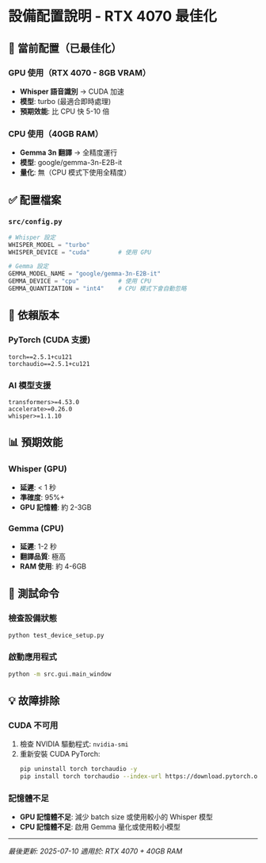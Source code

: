# 設備配置說明 - RTX 4070 最佳化

## 🎯 當前配置（已最佳化）

### GPU 使用（RTX 4070 - 8GB VRAM）
- **Whisper 語音識別** → CUDA 加速
- **模型**: turbo (最適合即時處理)
- **預期效能**: 比 CPU 快 5-10 倍

### CPU 使用（40GB RAM）
- **Gemma 3n 翻譯** → 全精度運行
- **模型**: google/gemma-3n-E2B-it
- **量化**: 無（CPU 模式下使用全精度）

## ✅ 配置檔案

### `src/config.py`
```python
# Whisper 設定
WHISPER_MODEL = "turbo"
WHISPER_DEVICE = "cuda"        # 使用 GPU

# Gemma 設定  
GEMMA_MODEL_NAME = "google/gemma-3n-E2B-it"
GEMMA_DEVICE = "cpu"           # 使用 CPU
GEMMA_QUANTIZATION = "int4"    # CPU 模式下會自動忽略
```

## 🔧 依賴版本

### PyTorch (CUDA 支援)
```
torch==2.5.1+cu121
torchaudio==2.5.1+cu121
```

### AI 模型支援
```
transformers>=4.53.0
accelerate>=0.26.0
whisper>=1.1.10
```

## 📊 預期效能

### Whisper (GPU)
- **延遲**: < 1 秒
- **準確度**: 95%+
- **GPU 記憶體**: 約 2-3GB

### Gemma (CPU)  
- **延遲**: 1-2 秒
- **翻譯品質**: 極高
- **RAM 使用**: 約 4-6GB

## 🚀 測試命令

### 檢查設備狀態
```bash
python test_device_setup.py
```

### 啟動應用程式
```bash
python -m src.gui.main_window
```

## 💡 故障排除

### CUDA 不可用
1. 檢查 NVIDIA 驅動程式: `nvidia-smi`
2. 重新安裝 CUDA PyTorch:
   ```bash
   pip uninstall torch torchaudio -y
   pip install torch torchaudio --index-url https://download.pytorch.org/whl/cu121
   ```

### 記憶體不足
- **GPU 記憶體不足**: 減少 batch size 或使用較小的 Whisper 模型
- **CPU 記憶體不足**: 啟用 Gemma 量化或使用較小模型

---
*最後更新: 2025-07-10*
*適用於: RTX 4070 + 40GB RAM* 